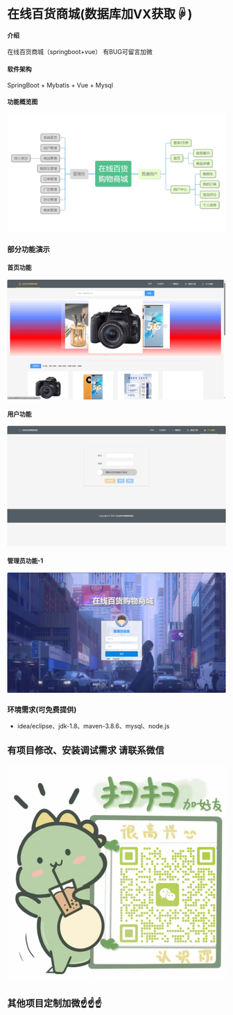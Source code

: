 # 在线百货商城(数据库加VX获取☟)

#### 介绍
在线百货商城（springboot+vue）
有BUG可留言加微

#### 软件架构
SpringBoot + Mybatis + Vue + Mysql


#### 功能概览图
![输入图片说明](photo/%E5%8A%9F%E8%83%BD%E5%9B%BE.png)

### 部分功能演示
#### 首页功能
![输入图片说明](photo/%E9%A6%96%E9%A1%B5%E5%8A%9F%E8%83%BD.gif)

#### 用户功能
![输入图片说明](photo/%E4%B8%AA%E4%BA%BA%E4%B8%AD%E5%BF%83%E5%8A%9F%E8%83%BD.gif)

#### 管理员功能-1
![输入图片说明](photo/%E7%AE%A1%E7%90%86%E5%91%98%E5%8A%9F%E8%83%BD-1.gif)


### 环境需求(可免费提供)
- idea/eclipse、jdk-1.8、maven-3.8.6、mysql、node.js


## 有项目修改、安装调试需求 请联系微信
![输入图片说明](photo/0-WeChat.png)

## 其他项目定制加微☝☝☝


